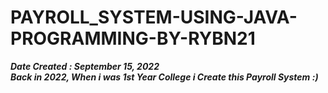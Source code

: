 # PAYROLL_SYSTEM-USING-JAVA-PROGRAMMING-BY-RYBN21
***Date Created : September 15, 2022***<br />
***Back in 2022, When i was 1st Year College i Create this Payroll System :)***
